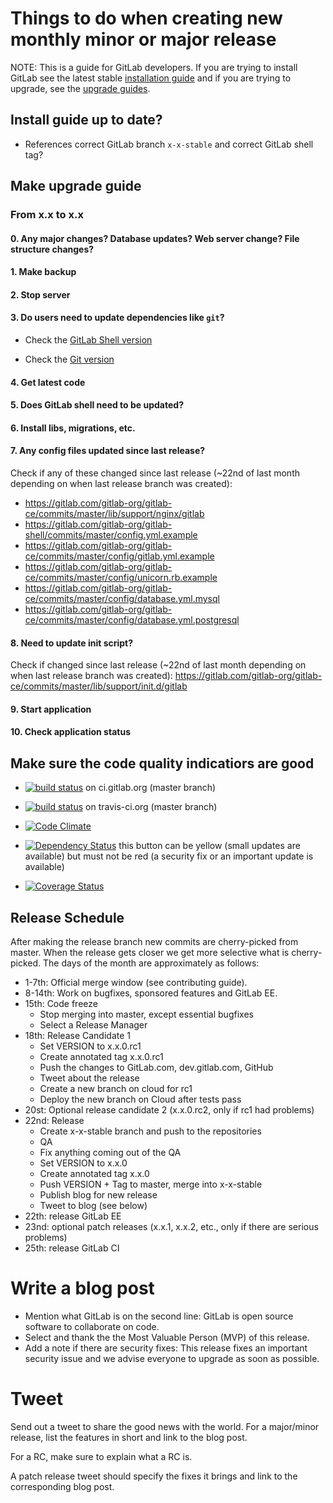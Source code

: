 # Things to do when creating new monthly minor or major release
NOTE: This is a guide for GitLab developers. If you are trying to install GitLab see the latest stable [installation guide](install/installation.md) and if you are trying to upgrade, see the [upgrade guides](update).

## Install guide up to date?

* References correct GitLab branch `x-x-stable` and correct GitLab shell tag?

## Make upgrade guide

### From x.x to x.x

#### 0. Any major changes? Database updates? Web server change? File structure changes?

#### 1. Make backup

#### 2. Stop server

#### 3. Do users need to update dependencies like `git`?

- Check the [GitLab Shell version](https://gitlab.com/gitlab-org/gitlab-ce/blob/master/lib/tasks/gitlab/check.rake#L782)

- Check the [Git version](https://gitlab.com/gitlab-org/gitlab-ce/blob/master/lib/tasks/gitlab/check.rake#L794)

#### 4. Get latest code

#### 5. Does GitLab shell need to be updated?

#### 6. Install libs, migrations, etc.

#### 7. Any config files updated since last release?

Check if any of these changed since last release (~22nd of last month depending on when last release branch was created):

* https://gitlab.com/gitlab-org/gitlab-ce/commits/master/lib/support/nginx/gitlab
* https://gitlab.com/gitlab-org/gitlab-shell/commits/master/config.yml.example
* https://gitlab.com/gitlab-org/gitlab-ce/commits/master/config/gitlab.yml.example
* https://gitlab.com/gitlab-org/gitlab-ce/commits/master/config/unicorn.rb.example
* https://gitlab.com/gitlab-org/gitlab-ce/commits/master/config/database.yml.mysql
* https://gitlab.com/gitlab-org/gitlab-ce/commits/master/config/database.yml.postgresql

#### 8. Need to update init script?

Check if changed since last release (~22nd of last month depending on when last release branch was created): https://gitlab.com/gitlab-org/gitlab-ce/commits/master/lib/support/init.d/gitlab

#### 9. Start application

#### 10. Check application status

## Make sure the code quality indicatiors are good

* [![build status](http://ci.gitlab.org/projects/1/status.png?ref=master)](http://ci.gitlab.org/projects/1?ref=master) on ci.gitlab.org (master branch)

* [![build status](https://secure.travis-ci.org/gitlabhq/gitlabhq.png)](https://travis-ci.org/gitlabhq/gitlabhq) on travis-ci.org (master branch)

* [![Code Climate](https://codeclimate.com/github/gitlabhq/gitlabhq.png)](https://codeclimate.com/github/gitlabhq/gitlabhq)

* [![Dependency Status](https://gemnasium.com/gitlabhq/gitlabhq.png)](https://gemnasium.com/gitlabhq/gitlabhq) this button can be yellow (small updates are available) but must not be red (a security fix or an important update is available)

* [![Coverage Status](https://coveralls.io/repos/gitlabhq/gitlabhq/badge.png?branch=master)](https://coveralls.io/r/gitlabhq/gitlabhq)

## Release Schedule

After making the release branch new commits are cherry-picked from master. When the release gets closer we get more selective what is cherry-picked. The days of the month are approximately as follows:

* 1-7th: Official merge window (see contributing guide).
* 8-14th: Work on bugfixes, sponsored features and GitLab EE.
* 15th: Code freeze
    - Stop merging into master, except essential bugfixes
    - Select a Release Manager
* 18th: Release Candidate 1
    - Set VERSION to x.x.0.rc1
    - Create annotated tag x.x.0.rc1
    - Push the changes to GitLab.com, dev.gitlab.com, GitHub
    - Tweet about the release
    - Create a new branch on cloud for rc1
    - Deploy the new branch on Cloud after tests pass
* 20st: Optional release candidate 2 (x.x.0.rc2, only if rc1 had problems)
* 22nd: Release
    - Create x-x-stable branch and push to the repositories
    - QA
    - Fix anything coming out of the QA
    - Set VERSION to x.x.0
    - Create annotated tag x.x.0
    - Push VERSION + Tag to master, merge into x-x-stable
    - Publish blog for new release
    - Tweet to blog (see below)
* 22th: release GitLab EE
* 23nd: optional patch releases (x.x.1, x.x.2, etc., only if there are serious problems)
* 25th: release GitLab CI

# Write a blog post

* Mention what GitLab is on the second line: GitLab is open source software to collaborate on code.
* Select and thank the the Most Valuable Person (MVP) of this release.
* Add a note if there are security fixes: This release fixes an important security issue and we advise everyone to upgrade as soon as possible.

# Tweet

Send out a tweet to share the good news with the world. For a major/minor release, list the features in short and link to the blog post.

For a RC, make sure to explain what a RC is.

A patch release tweet should specify the fixes it brings and link to the corresponding blog post.



